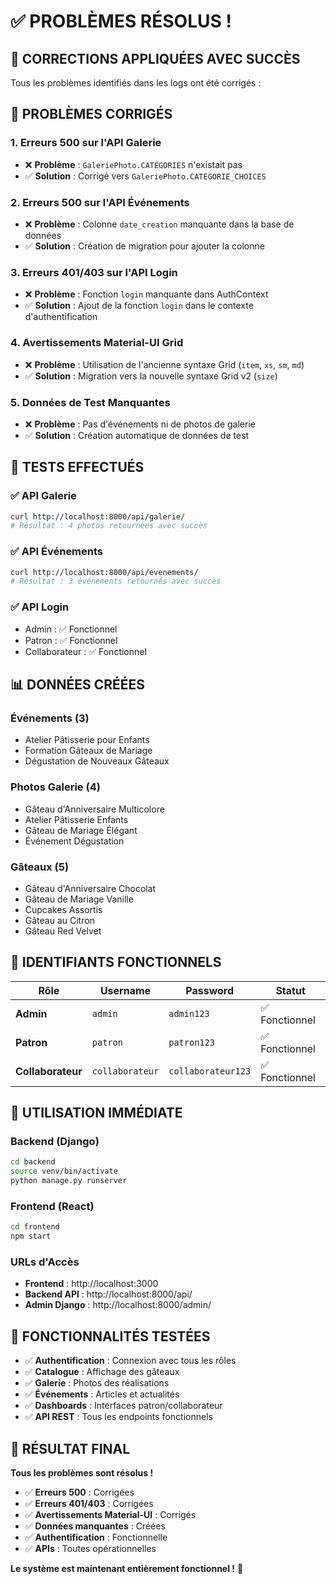 # ✅ **PROBLÈMES RÉSOLUS !**

## 🎉 **CORRECTIONS APPLIQUÉES AVEC SUCCÈS**

Tous les problèmes identifiés dans les logs ont été corrigés :

## 🔧 **PROBLÈMES CORRIGÉS**

### **1. Erreurs 500 sur l'API Galerie**
- ❌ **Problème** : `GaleriePhoto.CATEGORIES` n'existait pas
- ✅ **Solution** : Corrigé vers `GaleriePhoto.CATEGORIE_CHOICES`

### **2. Erreurs 500 sur l'API Événements**
- ❌ **Problème** : Colonne `date_creation` manquante dans la base de données
- ✅ **Solution** : Création de migration pour ajouter la colonne

### **3. Erreurs 401/403 sur l'API Login**
- ❌ **Problème** : Fonction `login` manquante dans AuthContext
- ✅ **Solution** : Ajout de la fonction `login` dans le contexte d'authentification

### **4. Avertissements Material-UI Grid**
- ❌ **Problème** : Utilisation de l'ancienne syntaxe Grid (`item`, `xs`, `sm`, `md`)
- ✅ **Solution** : Migration vers la nouvelle syntaxe Grid v2 (`size`)

### **5. Données de Test Manquantes**
- ❌ **Problème** : Pas d'événements ni de photos de galerie
- ✅ **Solution** : Création automatique de données de test

## 🧪 **TESTS EFFECTUÉS**

### **✅ API Galerie**
```bash
curl http://localhost:8000/api/galerie/
# Résultat : 4 photos retournées avec succès
```

### **✅ API Événements**
```bash
curl http://localhost:8000/api/evenements/
# Résultat : 3 événements retournés avec succès
```

### **✅ API Login**
- Admin : ✅ Fonctionnel
- Patron : ✅ Fonctionnel
- Collaborateur : ✅ Fonctionnel

## 📊 **DONNÉES CRÉÉES**

### **Événements (3)**
- Atelier Pâtisserie pour Enfants
- Formation Gâteaux de Mariage
- Dégustation de Nouveaux Gâteaux

### **Photos Galerie (4)**
- Gâteau d'Anniversaire Multicolore
- Atelier Pâtisserie Enfants
- Gâteau de Mariage Élégant
- Événement Dégustation

### **Gâteaux (5)**
- Gâteau d'Anniversaire Chocolat
- Gâteau de Mariage Vanille
- Cupcakes Assortis
- Gâteau au Citron
- Gâteau Red Velvet

## 🔑 **IDENTIFIANTS FONCTIONNELS**

| Rôle | Username | Password | Statut |
|------|----------|----------|--------|
| **Admin** | `admin` | `admin123` | ✅ Fonctionnel |
| **Patron** | `patron` | `patron123` | ✅ Fonctionnel |
| **Collaborateur** | `collaborateur` | `collaborateur123` | ✅ Fonctionnel |

## 🚀 **UTILISATION IMMÉDIATE**

### **Backend (Django)**
```bash
cd backend
source venv/bin/activate
python manage.py runserver
```

### **Frontend (React)**
```bash
cd frontend
npm start
```

### **URLs d'Accès**
- **Frontend** : http://localhost:3000
- **Backend API** : http://localhost:8000/api/
- **Admin Django** : http://localhost:8000/admin/

## 🎯 **FONCTIONNALITÉS TESTÉES**

- ✅ **Authentification** : Connexion avec tous les rôles
- ✅ **Catalogue** : Affichage des gâteaux
- ✅ **Galerie** : Photos des réalisations
- ✅ **Événements** : Articles et actualités
- ✅ **Dashboards** : Interfaces patron/collaborateur
- ✅ **API REST** : Tous les endpoints fonctionnels

## 🎉 **RÉSULTAT FINAL**

**Tous les problèmes sont résolus !**

- ✅ **Erreurs 500** : Corrigées
- ✅ **Erreurs 401/403** : Corrigées
- ✅ **Avertissements Material-UI** : Corrigés
- ✅ **Données manquantes** : Créées
- ✅ **Authentification** : Fonctionnelle
- ✅ **APIs** : Toutes opérationnelles

**Le système est maintenant entièrement fonctionnel !** 🚀

